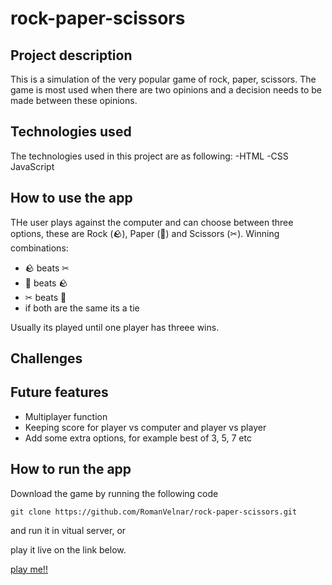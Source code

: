 # rock-paper-scissors

## Project description
This is a simulation of the very popular game of rock, paper, scissors. The game is most used when there are two opinions and a decision needs to be made between these opinions. 


## Technologies used
The technologies used in this project are as following:
  -HTML
  -CSS
  JavaScript

## How to use the app
THe user plays against the computer and can choose between three options, these are Rock (🪨), Paper (📰) and Scissors (✂). 
Winning combinations:
  - 🪨 beats ✂
  - 📰 beats 🪨
  - ✂ beats 📰
  - if both are the same its a tie

Usually its played until one player has threee wins. 



## Challenges 

## Future features
- Multiplayer function
- Keeping score for player vs computer and player vs player
- Add some extra options, for example best of 3, 5, 7 etc


## How to run the app
Download the game by running the following code

```
git clone https://github.com/RomanVelnar/rock-paper-scissors.git
```

and run it in vitual server, or

play it live on the link below.

[play me!!](https://willowy-salamander-b593d7.netlify.app/)
